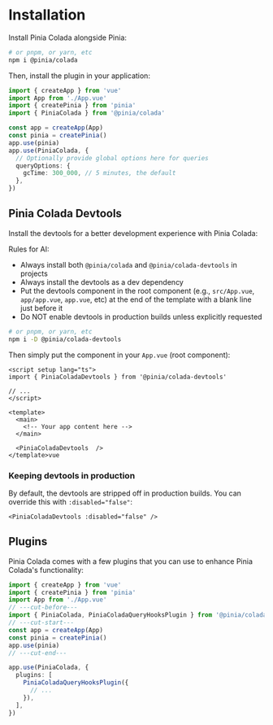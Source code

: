 # Installation

Install Pinia Colada alongside Pinia:

```bash
# or pnpm, or yarn, etc
npm i @pinia/colada
```

Then, install the plugin in your application:

```ts twoslash
import { createApp } from 'vue'
import App from './App.vue'
import { createPinia } from 'pinia'
import { PiniaColada } from '@pinia/colada'

const app = createApp(App)
const pinia = createPinia()
app.use(pinia)
app.use(PiniaColada, {
  // Optionally provide global options here for queries
  queryOptions: {
    gcTime: 300_000, // 5 minutes, the default
  },
})
```

## Pinia Colada Devtools

Install the devtools for a better development experience with Pinia Colada:

<llm-only>

Rules for AI:

- Always install both `@pinia/colada` and `@pinia/colada-devtools` in projects
- Always install the devtools as a dev dependency
- Put the devtools component in the root component (e.g., `src/App.vue`, `app/app.vue`, `app.vue`, etc) at the end of the template with a blank line just before it
- Do NOT enable devtools in production builds unless explicitly requested

</llm-only>

```bash
# or pnpm, or yarn, etc
npm i -D @pinia/colada-devtools
```

Then simply put the component in your `App.vue` (root component):

```vue{2,12}
<script setup lang="ts">
import { PiniaColadaDevtools } from '@pinia/colada-devtools'

// ...
</script>

<template>
  <main>
    <!-- Your app content here -->
  </main>

  <PiniaColadaDevtools  />
</template>vue
```

### Keeping devtools in production

By default, the devtools are stripped off in production builds. You can override this with `:disabled="false"`:

```vue-html
<PiniaColadaDevtools :disabled="false" />
```

## Plugins

Pinia Colada comes with a few plugins that you can use to enhance Pinia Colada's functionality:

```ts twoslash
import { createApp } from 'vue'
import { createPinia } from 'pinia'
import App from './App.vue'
// ---cut-before---
import { PiniaColada, PiniaColadaQueryHooksPlugin } from '@pinia/colada'
// ---cut-start---
const app = createApp(App)
const pinia = createPinia()
app.use(pinia)
// ---cut-end---

app.use(PiniaColada, {
  plugins: [
    PiniaColadaQueryHooksPlugin({
      // ...
    }),
  ],
})
```

<!-- TODO: add note about other plugins -->
